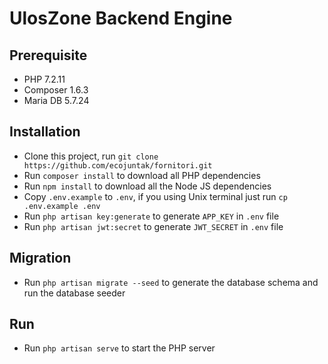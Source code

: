 # UlosZone Backend Engine

## Prerequisite
- PHP 7.2.11
- Composer 1.6.3
- Maria DB 5.7.24

## Installation
- Clone this project, run `git clone https://github.com/ecojuntak/fornitori.git`
- Run `composer install` to download all PHP dependencies
- Run `npm install` to download all the Node JS dependencies
- Copy `.env.example` to `.env`, if you using Unix terminal just run `cp .env.example .env`
- Run `php artisan key:generate` to generate `APP_KEY` in `.env` file
- Run `php artisan jwt:secret` to generate `JWT_SECRET` in `.env` file

## Migration
- Run `php artisan migrate --seed` to generate the database schema and run the database seeder

## Run
- Run `php artisan serve` to start the PHP server